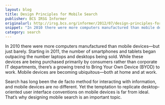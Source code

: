 ```yaml
---
layout: blog
title: Design Principles for Mobile Search
publisher: BCS IRSG Informer
originalurl: http://irsg.bcs.org/informer/2012/07/design-principles-for-mobile-search/
snippet: "In 2010 there were more computers manufactured than mobile devices—but just barely. Starting in 2011, the number of smartphones and tablets began outpacing the number laptops and desktops being sold. While these devices are being purchased primarily by consumers rather than corporate IT departments, there’s a growing trend to Bring Your Own Device (BYOD) to work. Mobile devices are becoming ubiquitous—both at home and at work. Search has long been the de facto method for interacting with information, and mobile devices are no different. Yet the temptation to replicate desktop-oriented user interface conventions on mobile devices is far from ideal. That’s why designing mobile search is an important topic."
category: search
---
```


In 2010 there were more computers manufactured than mobile devices—but just barely. Starting in 2011, the number of smartphones and tablets began outpacing the number laptops and desktops being sold. While these devices are being purchased primarily by consumers rather than corporate IT departments, there’s a growing trend to Bring Your Own Device (BYOD) to work. Mobile devices are becoming ubiquitous—both at home and at work.

Search has long been the de facto method for interacting with information, and mobile devices are no different. Yet the temptation to replicate desktop-oriented user interface conventions on mobile devices is far from ideal. That’s why designing mobile search is an important topic.